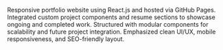 Responsive portfolio website using React.js and hosted via GitHub Pages. Integrated custom project components and resume sections to showcase ongoing and completed work. Structured with modular components for scalability and future project integration. Emphasized clean UI/UX, mobile responsiveness, and SEO-friendly layout.
